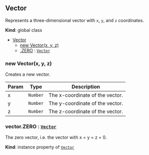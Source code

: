 <a name="Vector"></a>

## Vector
Represents a three-dimensional vector with `x`, `y`, and `z` coordinates.

**Kind**: global class  

* [Vector](#Vector)
    * [new Vector(x, y, z)](#new_Vector_new)
    * [.ZERO](#Vector+ZERO) : [<code>Vector</code>](#Vector)

<a name="new_Vector_new"></a>

### new Vector(x, y, z)
Creates a new vector.


| Param | Type | Description |
| --- | --- | --- |
| x | <code>Number</code> | The x-coordinate of the vector. |
| y | <code>Number</code> | The y-coordinate of the vector. |
| z | <code>Number</code> | The z-coordinate of the vector. |

<a name="Vector+ZERO"></a>

### vector.ZERO : [<code>Vector</code>](#Vector)
The zero vector, i.e. the vector with x = y = z = 0.

**Kind**: instance property of [<code>Vector</code>](#Vector)  
